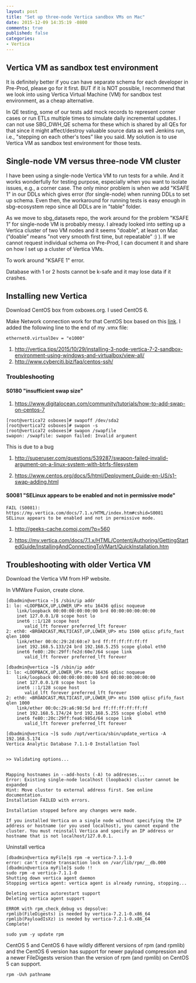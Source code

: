 ```yaml
---
layout: post
title: "Set up three-node Vertica sandbox VMs on Mac"
date: 2015-12-09 14:35:19 -0800
comments: true
published: false
categories: 
- Vertica
---
```


## Vertica VM as sandbox test environment

It is definitely better if you can have separate schema for each developer in Pre-Prod, please go for it first. BUT if it is NOT possible, I recommend that we look into using Vertica Virtual Machine (VM) for sandbox test environment, as a cheap alternative.

In QE testing, some of our tests add mock records to represent corner cases or run ETLs multiple times to simulate daily incremental updates. I can not use SBG_DWH_QE schema for these which is shared by all QEs for that since it might affect/destroy valuable source data as well Jenkins run, i.e., "stepping on each other's toes” like you said. My solution is to use Vertica VM as sandbox test environment for those tests. 

## Single-node VM versus three-node VM cluster

I have been using a single-node Vertica VM to run tests for a while. And it works wonderfully for testing purpose, especially when you want to isolate issues, e.g., a corner case. The only minor problem is when we add "KSAFE 1" in our DDLs which gives error (for single-node) when running DDLs to set up schema. Even then, the workaround for running tests is easy enough in sbg-ecosystem repo since all DDLs are in "table" folder.

As we move to sbg_datasets repo, the work around for the problem "KSAFE 1” for single-node VM is probably messy. I already looked into setting up a Vertica cluster of two VM nodes and it seems "doable", at least on Mac (“doable” means "not very smooth first time, but repeatable” :) ). If we cannot request individual schema on Pre-Prod, I can document it and share on how I set up a cluster of Vertica VMs.


To work around "KSAFE 1" error.

Database with 1 or 2 hosts cannot be k-safe and it may lose data if it crashes.

## Installing new Vertica

Download CentOS box from oxboxes.org. I used CentOS 6.

Make Network connection work for that CentOS box based on this [link](https://www.centos.org/forums/viewtopic.php?f=47&t=47724). I added the following line to the end of my .vmx file:

```
ethernet0.virtualDev = "e1000"
```

1. http://vertica.tips/2015/10/29/installing-3-node-vertica-7-2-sandbox-environment-using-windows-and-virtualbox/view-all/
1. http://www.cyberciti.biz/faq/centos-ssh/

### Troubleshooting

#### S0180 "insufficient swap size"

1. https://www.digitalocean.com/community/tutorials/how-to-add-swap-on-centos-7

```
[root@vertica72 osboxes]# swapoff /dev/sda2
[root@vertica72 osboxes]# swapon -s
[root@vertica72 osboxes]# swapon /swapfile
swapon: /swapfile: swapon failed: Invalid argument
```

This is due to a bug

1. http://superuser.com/questions/539287/swapon-failed-invalid-argument-on-a-linux-system-with-btrfs-filesystem


1. https://www.centos.org/docs/5/html/Deployment_Guide-en-US/s1-swap-adding.html

#### S0081 "SELinux appears to be enabled and not in permissive mode"

```
FAIL (S0081): https://my.vertica.com/docs/7.1.x/HTML/index.htm#cshid=S0081
SELinux appears to be enabled and not in permissive mode.
```

1. http://geeks-cache.comoj.com/?p=560



1. https://my.vertica.com/docs/7.1.x/HTML/Content/Authoring/GettingStartedGuide/InstallingAndConnectingToVMart/QuickInstallation.htm

## Troubleshooting with older Vertica VM

Download the Vertica VM from HP website.

In VMWare Fusion, create clone.


```
[dbadmin@vertica ~]$ /sbin/ip addr
1: lo: <LOOPBACK,UP,LOWER_UP> mtu 16436 qdisc noqueue 
    link/loopback 00:00:00:00:00:00 brd 00:00:00:00:00:00
    inet 127.0.0.1/8 scope host lo
    inet6 ::1/128 scope host 
       valid_lft forever preferred_lft forever
2: eth0: <BROADCAST,MULTICAST,UP,LOWER_UP> mtu 1500 qdisc pfifo_fast qlen 1000
    link/ether 00:0c:29:2d:60:e7 brd ff:ff:ff:ff:ff:ff
    inet 192.168.5.133/24 brd 192.168.5.255 scope global eth0
    inet6 fe80::20c:29ff:fe2d:60e7/64 scope link 
       valid_lft forever preferred_lft forever
```

```
[dbadmin@vertica ~]$ /sbin/ip addr
1: lo: <LOOPBACK,UP,LOWER_UP> mtu 16436 qdisc noqueue 
    link/loopback 00:00:00:00:00:00 brd 00:00:00:00:00:00
    inet 127.0.0.1/8 scope host lo
    inet6 ::1/128 scope host 
       valid_lft forever preferred_lft forever
2: eth0: <BROADCAST,MULTICAST,UP,LOWER_UP> mtu 1500 qdisc pfifo_fast qlen 1000
    link/ether 00:0c:29:a6:98:5d brd ff:ff:ff:ff:ff:ff
    inet 192.168.5.174/24 brd 192.168.5.255 scope global eth0
    inet6 fe80::20c:29ff:fea6:985d/64 scope link 
       valid_lft forever preferred_lft forever
```


```
[dbadmin@vertica ~]$ sudo /opt/vertica/sbin/update_vertica -A 192.168.5.174
Vertica Analytic Database 7.1.1-0 Installation Tool


>> Validating options...


Mapping hostnames in --add-hosts (-A) to addresses...
Error: Existing single-node localhost (loopback) cluster cannot be expanded
Hint: Move cluster to external address first. See online documentation.
Installation FAILED with errors.

Installation stopped before any changes were made.
```

```
If you installed Vertica on a single node without specifying the IP address or hostname (or you used localhost), you cannot expand the cluster. You must reinstall Vertica and specify an IP address or hostname that is not localhost/127.0.0.1.
```


Uninstall vertica
```
[dbadmin@vertica myFile]$ rpm -e vertica-7.1.1-0
error: can't create transaction lock on /var/lib/rpm/__db.000
[dbadmin@vertica myFile]$ sudo !!
sudo rpm -e vertica-7.1.1-0
Shutting down vertica agent daemon
Stopping vertica agent: vertica agent is already running, stopping...

Deleting vertica autorestart support
Deleting vertica agent support
```


```
ERROR with rpm_check_debug vs depsolve:
rpmlib(FileDigests) is needed by vertica-7.2.1-0.x86_64
rpmlib(PayloadIsXz) is needed by vertica-7.2.1-0.x86_64
Complete!
```

`sudo yum -y update rpm`

CentOS 5 and CentOS 6 have wildly different versions of rpm (and rpmlib) and the CentOS 6 version has support for newer payload compression and a newer FileDigests version than the version of rpm (and rpmlib) on CentOS 5 can support.

`rpm -Uvh pathname`